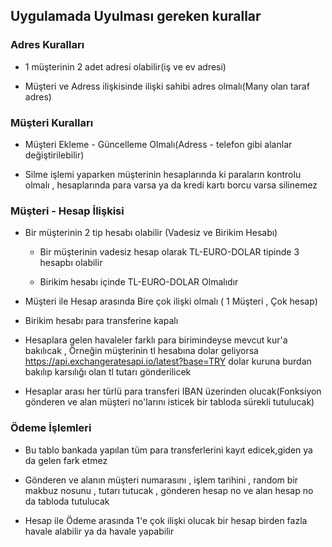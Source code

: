 ## Uygulamada Uyulması gereken kurallar

### Adres Kuralları
- 1 müşterinin 2 adet adresi olabilir(iş ve ev adresi)

- Müşteri ve Adress ilişkisinde ilişki sahibi adres olmalı(Many olan taraf adres)

### Müşteri Kuralları

- Müşteri Ekleme - Güncelleme Olmalı(Adress - telefon gibi alanlar değiştirilebilir)

- Silme işlemi yaparken müşterinin hesaplarında ki paraların kontrolu olmalı , hesaplarında para varsa ya da kredi kartı borcu varsa silinemez

### Müşteri - Hesap İlişkisi

- Bir müşterinin 2 tip hesabı olabilir (Vadesiz ve Birikim Hesabı)
    
    - Bir müşterinin vadesiz hesap olarak TL-EURO-DOLAR tipinde 3 hesapbı olabilir
    
    - Birikim hesabı içinde TL-EURO-DOLAR Olmalıdır
    
- Müşteri ile Hesap arasında Bire çok ilişki olmalı ( 1 Müşteri , Çok hesap)

- Birikim hesabı para transferine kapalı

- Hesaplara gelen havaleler farklı para birimindeyse mevcut kur'a bakılıcak , Örneğin müşterinin tl hesabına dolar geliyorsa https://api.exchangeratesapi.io/latest?base=TRY dolar kuruna burdan bakılıp karsılığı olan tl tutarı gönderilicek

- Hesaplar arası her türlü para transferi IBAN üzerinden olucak(Fonksiyon gönderen ve alan müşteri no'larını isticek bir tabloda sürekli tutulucak)

### Ödeme İşlemleri

- Bu tablo bankada yapılan tüm para transferlerini kayıt edicek,giden ya da gelen fark etmez

- Gönderen ve alanın müşteri numarasını , işlem tarihini , random bir makbuz nosunu , tutarı tutucak , gönderen hesap no ve alan hesap no da tabloda tutulucak

- Hesap ile Ödeme arasında 1'e çok ilişki olucak bir hesap birden fazla havale alabilir ya da havale yapabilir

